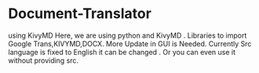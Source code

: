 # Document-Translator
using KivyMD
Here, we are using python and KivyMD .
Libraries to import Google Trans,KIVYMD,DOCX.
More Update in GUI is Needed.
Currently Src language is fixed to English it can be changed .
Or you can even use it without providing src.
